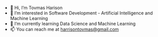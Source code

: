 - 👋 Hi, I’m Tovmas Harison
- 👀 I’m interested in Software Development - Artificial Intelligence and Machine Learning
- 🌱 I’m currently learning Data Science and Machine Learning
- 📫 You can reach me at harrisontovmas@gmail.com
<!---
tovmasharrison/tovmasharrison is a ✨ special ✨ repository because its `README.md` (this file) appears on your GitHub profile.
You can click the Preview link to take a look at your changes.
--->
